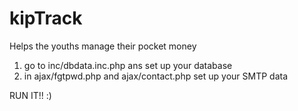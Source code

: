 # kipTrack
Helps the youths manage their pocket money

1. go to inc/dbdata.inc.php ans set up your database
2. in ajax/fgtpwd.php and ajax/contact.php set up your SMTP data

RUN IT!! :)
